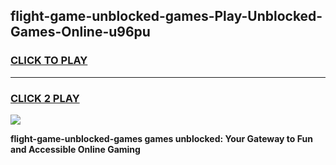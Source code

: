 
## flight-game-unblocked-games-Play-Unblocked-Games-Online-u96pu
<h3>
<a href="https://premium76.site?title=flight-game-unblocked-games&ref=24A">CLICK TO PLAY</a></h3>
<hr>

<h3>
<a href="https://premium76.site?title=flight-game-unblocked-games&ref=24A">CLICK 2 PLAY</a>
  
</h3>

<a href="https://premium76.site?title=flight-game-unblocked-games&ref=24A"><img src="https://clearcache.store/games.png"></a>


**flight-game-unblocked-games games unblocked: Your Gateway to Fun and Accessible Online Gaming**
